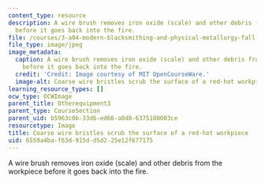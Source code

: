 ```yaml
---
content_type: resource
description: A wire brush removes iron oxide (scale) and other debris from the workpiece
  before it goes back into the fire.
file: /courses/3-a04-modern-blacksmithing-and-physical-metallurgy-fall-2008/6559a4baf63d915dd5d225e12f677175_045.jpg
file_type: image/jpeg
image_metadata:
  caption: A wire brush removes iron oxide (scale) and other debris from the workpiece
    before it goes back into the fire.
  credit: 'Credit: Image courtesy of MIT OpenCourseWare.'
  image-alt: Coarse wire bristles scrub the surface of a red-hot workpiece.
learning_resource_types: []
ocw_type: OCWImage
parent_title: Otherequipment3
parent_type: CourseSection
parent_uid: b5963c0b-33d6-ed66-a8d8-6375180003ce
resourcetype: Image
title: Coarse wire bristles scrub the surface of a red-hot workpiece
uid: 6559a4ba-f63d-915d-d5d2-25e12f677175
---
```

A wire brush removes iron oxide (scale) and other debris from the workpiece before it goes back into the fire.

